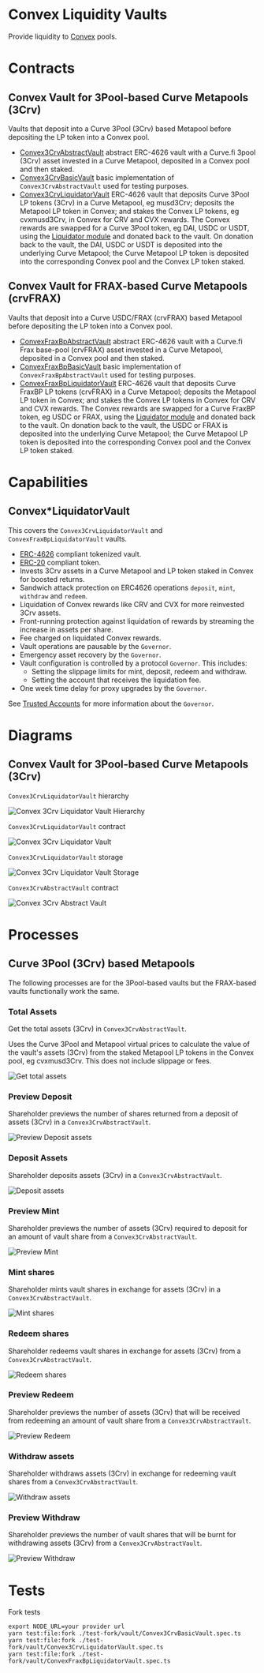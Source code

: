 # Convex Liquidity Vaults

Provide liquidity to [Convex](https://docs.convexfinance.com/convexfinance/) pools.

# Contracts

## Convex Vault for 3Pool-based Curve Metapools (3Crv)

Vaults that deposit into a Curve 3Pool (3Crv) based Metapool before depositing the LP token into a Convex pool.

-   [Convex3CrvAbstractVault](./Convex3CrvAbstractVault.sol) abstract ERC-4626 vault with a Curve.fi 3pool (3Crv) asset invested in a Curve Metapool, deposited in a Convex pool and then staked.
-   [Convex3CrvBasicVault](./Convex3CrvBasicVault.sol) basic implementation of `Convex3CrvAbstractVault` used for testing purposes.
-   [Convex3CrvLiquidatorVault](./Convex3CrvLiquidatorVault.sol) ERC-4626 vault that deposits Curve 3Pool LP tokens (3Crv) in a Curve Metapool, eg musd3Crv; deposits the Metapool LP token in Convex; and stakes the Convex LP tokens, eg cvxmusd3Crv, in Convex for CRV and CVX rewards. The Convex rewards are swapped for a Curve 3Pool token, eg DAI, USDC or USDT, using the [Liquidator module](../liquidator/README.md) and donated back to the vault. On donation back to the vault, the DAI, USDC or USDT is deposited into the underlying Curve Metapool; the Curve Metapool LP token is deposited into the corresponding Convex pool and the Convex LP token staked.

## Convex Vault for FRAX-based Curve Metapools (crvFRAX)

Vaults that deposit into a Curve USDC/FRAX (crvFRAX) based Metapool before depositing the LP token into a Convex pool.

-   [ConvexFraxBpAbstractVault](./ConvexFraxBpAbstractVault.sol) abstract ERC-4626 vault with a Curve.fi Frax base-pool (crvFRAX) asset invested in a Curve Metapool, deposited in a Convex pool and then staked.
-   [ConvexFraxBpBasicVault](./ConvexFraxBpBasicVault.sol) basic implementation of `ConvexFraxBpAbstractVault` used for testing purposes.
-   [ConvexFraxBpLiquidatorVault](./ConvexFraxBpLiquidatorVault.sol) ERC-4626 vault that deposits Curve FraxBP LP tokens (crvFRAX) in a Curve Metapool; deposits the Metapool LP token in Convex; and stakes the Convex LP tokens in Convex for CRV and CVX rewards. The Convex rewards are swapped for a Curve FraxBP token, eg USDC or FRAX, using the [Liquidator module](../liquidator/README.md) and donated back to the vault. On donation back to the vault, the USDC or FRAX is deposited into the underlying Curve Metapool; the Curve Metapool LP token is deposited into the corresponding Convex pool and the Convex LP token staked.

# Capabilities

## Convex*LiquidatorVault

This covers the `Convex3CrvLiquidatorVault` and `ConvexFraxBpLiquidatorVault` vaults.

* [ERC-4626](https://eips.ethereum.org/EIPS/eip-4626) compliant tokenized vault.
* [ERC-20](https://eips.ethereum.org/EIPS/eip-20) compliant token.
* Invests 3Crv assets in a Curve Metapool and LP token staked in Convex for boosted returns.
* Sandwich attack protection on ERC4626 operations `deposit`, `mint`, `withdraw` and `redeem`.
* Liquidation of Convex rewards like CRV and CVX for more reinvested 3Crv assets.
* Front-running protection against liquidation of rewards by streaming the increase in assets per share.
* Fee charged on liquidated Convex rewards.
* Vault operations are pausable by the `Governor`.
* Emergency asset recovery by the `Governor`.
* Vault configuration is controlled by a protocol `Governor`. This includes:
    * Setting the slippage limits for mint, deposit, redeem and withdraw.
    * Setting the account that receives the liquidation fee.
* One week time delay for proxy upgrades by the `Governor`.

See [Trusted Accounts](../../../../TrustedAccounts.md) for more information about the `Governor`.

# Diagrams

## Convex Vault for 3Pool-based Curve Metapools (3Crv)

`Convex3CrvLiquidatorVault` hierarchy

![Convex 3Crv Liquidator Vault Hierarchy](../../../../docs/Convex3CrvLiquidatorVaultHierarchy.svg)

`Convex3CrvLiquidatorVault` contract

![Convex 3Crv Liquidator Vault](../../../../docs/Convex3CrvLiquidatorVault.svg)

`Convex3CrvLiquidatorVault` storage

![Convex 3Crv Liquidator Vault Storage](../../../../docs/Convex3CrvLiquidatorVaultStorage.svg)

`Convex3CrvAbstractVault` contract

![Convex 3Crv Abstract Vault](../../../../docs/Convex3CrvAbstractVault.svg)

# Processes

## Curve 3Pool (3Crv) based Metapools

The following processes are for the 3Pool-based vaults but the FRAX-based vaults functionally work the same.

### Total Assets

Get the total assets (3Crv) in `Convex3CrvAbstractVault`.

Uses the Curve 3Pool and Metapool virtual prices to calculate the value of the vault's assets (3Crv) from the staked Metapool LP tokens in the Convex pool, eg cvxmusd3Crv. This does not include slippage or fees.

![Get total assets](../../../../docs/convex3CrvVaultTotalAssets.png)

### Preview Deposit

Shareholder previews the number of shares returned from a deposit of assets (3Crv) in a `Convex3CrvAbstractVault`.

![Preview Deposit assets](../../../../docs/convex3CrvVaultPreviewDeposit.png)

### Deposit Assets

Shareholder deposits assets (3Crv) in a `Convex3CrvAbstractVault`.

![Deposit assets](../../../../docs/convex3CrvVaultDeposit.png)

### Preview Mint

Shareholder previews the number of assets (3Crv) required to deposit for an amount of vault share from a `Convex3CrvAbstractVault`.

![Preview Mint](../../../../docs/convex3CrvVaultPreviewMint.png)

### Mint shares

Shareholder mints vault shares in exchange for assets (3Crv) in a `Convex3CrvAbstractVault`.

![Mint shares](../../../../docs/convex3CrvVaultMint.png)

### Redeem shares

Shareholder redeems vault shares in exchange for assets (3Crv) from a `Convex3CrvAbstractVault`.

![Redeem shares](../../../../docs/convex3CrvVaultRedeem.png)

### Preview Redeem

Shareholder previews the number of assets (3Crv) that will be received from redeeming an amount of vault share from a `Convex3CrvAbstractVault`.

![Preview Redeem](../../../../docs/convex3CrvVaultPreviewRedeem.png)

### Withdraw assets

Shareholder withdraws assets (3Crv) in exchange for redeeming vault shares from a `Convex3CrvAbstractVault`.

![Withdraw assets](../../../../docs/convex3CrvVaultWithdraw.png)

### Preview Withdraw

Shareholder previews the number of vault shares that will be burnt for withdrawing assets (3Crv) from a `Convex3CrvAbstractVault`.

![Preview Withdraw](../../../../docs/convex3CrvVaultPreviewWithdraw.png)

# Tests

Fork tests

```
export NODE_URL=your provider url
yarn test:file:fork ./test-fork/vault/Convex3CrvBasicVault.spec.ts
yarn test:file:fork ./test-fork/vault/Convex3CrvLiquidatorVault.spec.ts
yarn test:file:fork ./test-fork/vault/ConvexFraxBpLiquidatorVault.spec.ts
```
